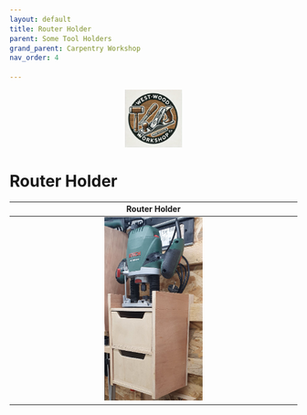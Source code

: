 ```yaml
---
layout: default
title: Router Holder
parent: Some Tool Holders
grand_parent: Carpentry Workshop
nav_order: 4

---
```

<p align="center"> <img src="../../media/www_logo.png" width="20%" height="20%"/> </p>

# Router Holder


|                                                                        Router Holder                                                                         |
|:------------------------------------------------------------------------------------------------------------------------------------------------------------:|
| [ <img alt="image" height="35%" src="/media/Router Holder_1.jpg" width="35%"/> ](https://garlatti.github.io/media/Router%20Holder_1.jpg) | 
